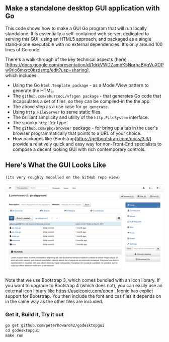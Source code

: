 ## Make a standalone desktop GUI application with Go

This code shows how to make a GUI Go program that will run locally standalone.
It is essentially a self-contained web server, dedicated to serving this GUI, 
using an HTML5 approach, and packaged as a single stand-alone executable with
no external dependencies. It's only around 100 lines of Go code.

There's a walk-through of the key technical aspects (here)[https://docs.google.com/presentation/d/1drkVWDZambK5NprhaBVqVuXOPw9rlo6mxrc0kzdsntg/edit?usp=sharing],  
which includes:

- Using the Go `html.Template package` - as a Model/View pattern to 
  generate the HTML.
- The `github.com/shurcooL/vfsgen package` - that generates Go code that
  incapsulates a set of files, so they can be compiled-in the the app.
- The above step as a use case for `go generate`.
- Using `http.FileServer` to serve static files.
- The brilliant simplicity and utility of the `http.FileSystem` interface.
- The spooky `http.Di`r type.
- The `github.com/pkg/browser` package - for bring up a tab in the user's
  browser programmatically that points to a URL of your choice.
- How packages like (Bootstrap[https://getbootstrap.com/docs/3.3/] provide
  a relatively quick and easy way for non-Front-End specialists to compose 
  a decent looking GUI with rich contemporary controls.

## Here's What the GUI Looks Like

    (its very roughly modelled on the GitHub repo view)

![GUI screenshot](docs/screenshot.png?raw=true "Some title abc xxx")

Note that we use Bootstrap 3, which comes bundled with an icon library. If you
want to upgrade to Bootstrap 4 (which does not), you can easily use an
external icon library like https://useiconic.com/open . Iconic has explict
support for Bootstrap. You then include the font and css files it depends on
in the same way as the other files are included.

### Get it, Build it, Try it out

	go get github.com/peterhoward42/godesktopgui
    cd godesktopgui
    make run

